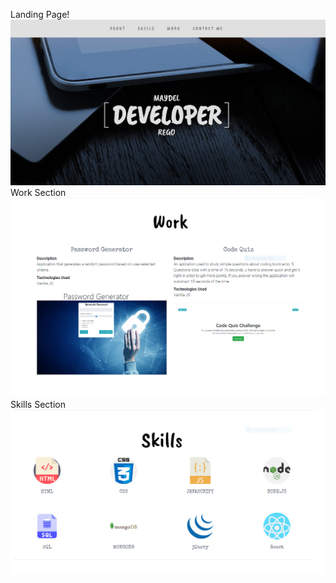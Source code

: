 Landing Page!
![image](https://github.com/maidelrego/React-Portfolio/blob/master/src/images/screenshot.PNG)
Work Section
![image](https://github.com/maidelrego/React-Portfolio/blob/master/src/images/screenshot2.PNG)
Skills Section
![image](https://github.com/maidelrego/React-Portfolio/blob/master/src/images/screenshot3.PNG)
